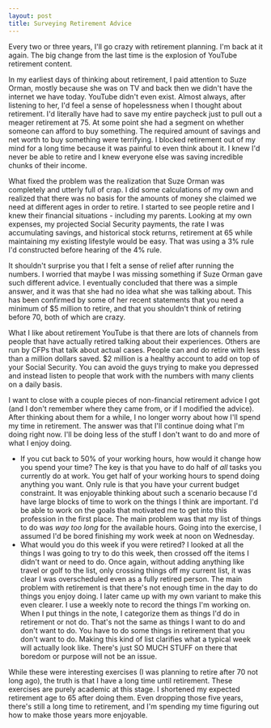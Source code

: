 ```yaml
---
layout: post
title: Surveying Retirement Advice
---
```

Every two or three years, I'll go crazy with retirement planning. I'm back at it again. The big change from the last time is the explosion of YouTube retirement content.

In my earliest days of thinking about retirement, I paid attention to Suze Orman, mostly because she was on TV and back then we didn't have the internet we have today. YouTube didn't even exist. Almost always, after listening to her, I'd feel a sense of hopelessness when I thought about retirement. I'd literally have had to save my entire paycheck just to pull out a meager retirement at 75. At some point she had a segment on whether someone can afford to buy something. The required amount of savings and net worth to buy something were terrifying. I blocked retirement out of my mind for a long time because it was painful to even think about it. I knew I'd never be able to retire and I knew everyone else was saving incredible chunks of their income.

What fixed the problem was the realization that Suze Orman was completely and utterly full of crap. I did some calculations of my own and realized that there was no basis for the amounts of money she claimed we need at different ages in order to retire. I started to see people retire and I knew their financial situations - including my parents. Looking at my own expenses, my projected Social Security payments, the rate I was accumulating savings, and historical stock returns, retirement at 65 while maintaining my existing lifestyle would be easy. That was using a 3% rule I'd constructed before hearing of the 4% rule.

It shouldn't surprise you that I felt a sense of relief after running the numbers. I worried that maybe I was missing something if Suze Orman gave such different advice. I eventually concluded that there was a simple answer, and it was that she had no idea what she was talking about. This has been confirmed by some of her recent statements that you need a minimum of $5 million to retire, and that you shouldn't think of retiring before 70, both of which are crazy.

What I like about retirement YouTube is that there are lots of channels from people that have actually retired talking about their experiences. Others are run by CFPs that talk about actual cases. People can and do retire with less than a million dollars saved. $2 million is a healthy account to add on top of your Social Security. You can avoid the guys trying to make you depressed and instead listen to people that work with the numbers with many clients on a daily basis.

I want to close with a couple pieces of non-financial retirement advice I got (and I don't remember where they came from, or if I modified the advice). After thinking about them for a while, I no longer worry about how I'll spend my time in retirement. The answer was that I'll continue doing what I'm doing right now. I'll be doing less of the stuff I don't want to do and more of what I enjoy doing.

- If you cut back to 50% of your working hours, how would it change how you spend your time? The key is that you have to do half of *all* tasks you currently do at work. You get half of your working hours to spend doing anything you want. Only rule is that you have your current budget constraint. It was enjoyable thinking about such a scenario because I'd have large blocks of time to work on the things I think are important. I'd be able to work on the goals that motivated me to get into this profession in the first place. The main problem was that my list of things to do was *way too long* for the available hours. Going into the exercise, I assumed I'd be bored finishing my work week at noon on Wednesday.
- What would you do this week if you were retired? I looked at all the things I was going to try to do this week, then crossed off the items I didn't want or need to do. Once again, without adding anything like travel or golf to the list, only crossing things off my current list, it was clear I was overscheduled even as a fully retired person. The main problem with retirement is that there's not enough time in the day to do things you enjoy doing. I later came up with my own variant to make this even clearer. I use a weekly note to record the things I'm working on. When I put things in the note, I categorize them as things I'd do in retirement or not do. That's not the same as things I want to do and don't want to do. You have to do some things in retirement that you don't want to do. Making this kind of list clarifies what a typical week will actually look like. There's just SO MUCH STUFF on there that boredom or purpose will not be an issue.

While these were interesting exercises (I was planning to retire after 70 not long ago), the truth is that I have a long time until retirement. These exercises are purely academic at this stage. I shortened my expected retirement age to 65 after doing them. Even dropping those five years, there's still a long time to retirement, and I'm spending my time figuring out how to make those years more enjoyable.